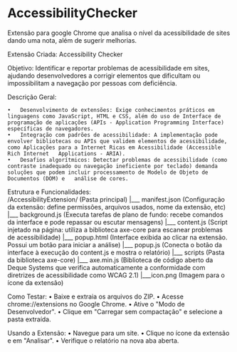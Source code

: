 # AccessibilityChecker
Extensão para google Chrome que analisa o nível da acessibilidade de sites dando uma nota, além de sugerir melhorias.

Extensão Criada: Accessibility Checker

  Objetivo:
    Identificar e reportar problemas de acessibilidade em sites, ajudando desenvolvedores a corrigir elementos que dificultam ou impossibilitam a navegação por pessoas com deficiência.
  
  Descrição Geral:
  
    •	Desenvolvimento de extensões: Exige conhecimentos práticos em linguagens como JavaScript, HTML e CSS, além do uso de Interface de programação de aplicações (APIs - Application Programming Interface) específicas de navegadores.
    •	Integração com padrões de acessibilidade: A implementação pode envolver bibliotecas ou APIs que validem elementos de acessibilidade, como Aplicações para a Internet Ricas em Acessibilidade (Accessible Rich Internet   Applications - ARIA).
    •	Desafios algorítmicos: Detectar problemas de acessibilidade (como contraste inadequado ou navegação ineficiente por teclado) demanda soluções que podem incluir processamento de Modelo de Objeto de Documentos (DOM) e   análise de cores.
  
  Estrutura e Funcionalidades:  
    /AccessibilityExtension/ (Pasta principal)
    |___ manifest.json	 (Configuração da extensão: define permissões, arquivos usados, nome da extensão, etc)
    |___ background.js	 (Executa tarefas de plano de fundo: recebe comandos da interface e pode repassar ou escutar mensagens)
    |___ content.js	 (Script injetado na página: utiliza a biblioteca axe-core para escanear problemas de acessibilidade)
    |___ popup.html	 (Interface exibida ao clicar na extensão. Possui um botão para iniciar a análise)
    |___ popup.js	 (Conecta o botão da interface à execução do content.js e mostra o relatório)
    |___ scripts		 (Pasta da biblioteca axe-core)
        |___ axe.min.js	 (Biblioteca de código aberto da Deque Systems que verifica automaticamente a conformidade com diretrizes de acessibilidade como WCAG 2.1)
    |___icon.png		 (Imagem para o ícone da extensão)

Como Testar:
  •	Baixe e extraia os arquivos do ZIP.
  •	Acesse chrome://extensions no Google Chrome.
  •	Ative o "Modo de Desenvolvedor".
  •	Clique em "Carregar sem compactação" e selecione a pasta extraída.

Usando a Extensão:
  •	Navegue para um site.
  •	Clique no ícone da extensão e em "Analisar".
  •	Verifique o relatório na nova aba aberta.
